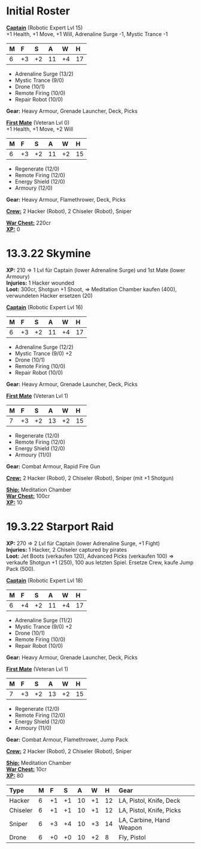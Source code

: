 # Initial Roster
<ins>**Captain**</ins> (Robotic Expert Lvl 15)  
+1 Health, +1 Move, +1 Will, Adrenaline Surge -1, Mystic Trance -1  

|**M**|**F**|**S**|**A**|**W**|**H**|
|:---|:---|:---|:---|:---|:---|
|6|+3|+2|11|+4|17|

 - Adrenaline Surge (13/2)  
 - Mystic Trance (9/0)  
 - Drone (10/1)  
 - Remote Firing (10/0)  
 - Repair Robot (10/0)  

**Gear:** Heavy Armour, Grenade Launcher, Deck, Picks  

<ins>**First Mate**</ins> (Veteran Lvl 0)  
+1 Health, +1 Move, +2 Will 

|**M**|**F**|**S**|**A**|**W**|**H**|
|:---|:---|:---|:---|:---|:---|
|6|+3|+2|11|+2|15|

 - Regenerate (12/0)  
 - Remote Firing (12/0)  
 - Energy Shield (12/0)  
 - Armoury (12/0)  

**Gear:** Heavy Armour, Flamethrower, Deck, Picks

<ins>**Crew:**</ins> 2 Hacker (Robot), 2 Chiseler (Robot), Sniper

<ins>**War Chest:**</ins> 220cr  
<ins>**XP:**</ins> 0

# 13.3.22 Skymine
**XP:** 210 => 1 Lvl für Captain (lower Adrenaline Surge) und 1st Mate (lower Armoury)  
**Injuries:** 1 Hacker wounded  
**Loot:** 300cr, Shotgun +1 Shoot, => Meditation Chamber kaufen (400), verwundeten Hacker ersetzen (20)  

<ins>**Captain**</ins> (Robotic Expert Lvl 16)  

|**M**|**F**|**S**|**A**|**W**|**H**|
|:---|:---|:---|:---|:---|:---|
|6|+3|+2|11|+4|17|

 - Adrenaline Surge (12/2)  
 - Mystic Trance (9/0) +2  
 - Drone (10/1)  
 - Remote Firing (10/0)  
 - Repair Robot (10/0)  

**Gear:** Heavy Armour, Grenade Launcher, Deck, Picks  

<ins>**First Mate**</ins> (Veteran Lvl 1)  

|**M**|**F**|**S**|**A**|**W**|**H**|
|:---|:---|:---|:---|:---|:---|
|7|+3|+2|13|+2|15|

 - Regenerate (12/0)  
 - Remote Firing (12/0)  
 - Energy Shield (12/0)  
 - Armoury (11/0)  

**Gear:** Combat Armour, Rapid Fire Gun  

<ins>**Crew:**</ins> 2 Hacker (Robot), 2 Chiseler (Robot), Sniper (mit +1 Shotgun)  

<ins>**Ship:**</ins> Meditation Chamber  
<ins>**War Chest:**</ins> 100cr  
<ins>**XP:**</ins> 10

# 19.3.22 Starport Raid
**XP:** 270 => 2 Lvl für Captain (lower Adrenaline Surge, +1 Fight)  
**Injuries:** 1 Hacker, 2 Chiseler captured by pirates  
**Loot:** Jet Boots (verkaufen 120), Advanced Picks (verkaufen 100) => verkaufe Shotgun +1 (250), 100 aus letzten Spiel. Ersetze Crew, kaufe Jump Pack (500). 

<ins>**Captain**</ins> (Robotic Expert Lvl 18)  

|**M**|**F**|**S**|**A**|**W**|**H**|
|:---|:---|:---|:---|:---|:---|
|6|+4|+2|11|+4|17|

 - Adrenaline Surge (11/2)  
 - Mystic Trance (9/0) +2  
 - Drone (10/1)  
 - Remote Firing (10/0)  
 - Repair Robot (10/0)  

**Gear:** Heavy Armour, Grenade Launcher, Deck, Picks  

<ins>**First Mate**</ins> (Veteran Lvl 1)  

|**M**|**F**|**S**|**A**|**W**|**H**|
|:---|:---|:---|:---|:---|:---|
|7|+3|+2|13|+2|15|

 - Regenerate (12/0)  
 - Remote Firing (12/0)  
 - Energy Shield (12/0)  
 - Armoury (11/0)  

**Gear:** Combat Armour, Flamethrower, Jump Pack  

<ins>**Crew:**</ins> 2 Hacker (Robot), 2 Chiseler (Robot), Sniper  

<ins>**Ship:**</ins> Meditation Chamber  
<ins>**War Chest:**</ins> 10cr  
<ins>**XP:**</ins> 80

|**Type**|**M**|**F**|**S**|**A**|**W**|**H**|**Gear**|
|:---|:---|:---|:---|:---|:---|:---|:---|
|Hacker|6|+1|+1|10|+1|12|LA, Pistol, Knife, Deck|
|Chiseler|6|+1|+1|10|+1|12|LA, Pistol, Knife, Picks|
|Sniper|6|+3|+4|10|+3|14|LA, Carbine, Hand Weapon|
|Drone|6|+0|+0|10|+2|8|Fly, Pistol|
